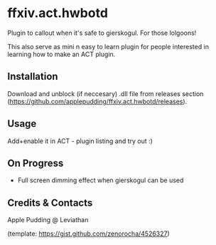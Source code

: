 # ffxiv.act.hwbotd
Plugin to callout when it's safe to gierskogul. For those lolgoons!

This also serve as mini n easy to learn plugin for people interested in learning how to make an ACT plugin.

## Installation
Download and unblock (if neccesary) .dll file from releases section (https://github.com/applepudding/ffxiv.act.hwbotd/releases).

## Usage
Add+enable it in ACT - plugin listing and try out :)

## On Progress
- Full screen dimming effect when gierskogul can be used

## Credits & Contacts
Apple Pudding @ Leviathan

(template: https://gist.github.com/zenorocha/4526327)
